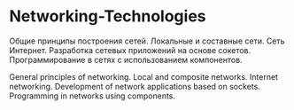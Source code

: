 # Networking-Technologies
Общие принципы построения сетей. Локальные и составные сети. Сеть Интернет. 
Разработка сетевых приложений на основе сокетов. Программирование в сетях с использованием компонентов.

General principles of networking. Local and composite networks. Internet networking. 
Development of network applications based on sockets. Programming in networks using components.
